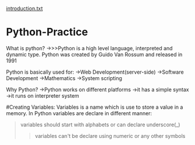 [introduction.txt](https://github.com/ash17july/Python-Practice/files/8424099/introduction.txt)
# Python-Practice

What is python?
->>>Python is a high level language, interpreted and dynamic type.
Python was created by Guido Van Rossum and released in 1991

Python is basically used for:
 ->Web Development(server-side)
 ->Software Development
 ->Mathematics
 ->System scripting
 
Why Python?
 ->Python works on different platforms
  ->it has a simple syntax
   ->it runs on interpreter system
   
#Creating Variables:
  Variables is a name which is use to store a value in a memory.
  In Python variables are declare in different manner:
   >variables should start with alphabets or can declare underscore(_)
   >>variables can't be declare using numeric or any other symbols

